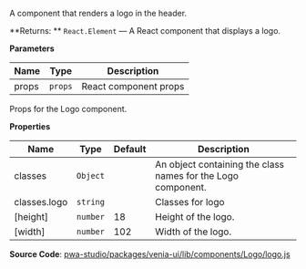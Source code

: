 
A component that renders a logo in the header.

**Returns: **
`React.Element`
   — A React component that displays a logo.

**Parameters**

| Name | Type | Description |
| --- | --- | --- |
| props | `props` | React component props |


Props for the Logo component.

**Properties**

| Name | Type | Default | Description |
| --- | --- | --- | --- |
| classes | `Object` | <inlineCode></inlineCode> | An object containing the class names for the Logo component. |
| classes.logo | `string` | <inlineCode></inlineCode> | Classes for logo |
| [height] | `number` | <inlineCode>18</inlineCode> | Height of the logo. |
| [width] | `number` | <inlineCode>102</inlineCode> | Width of the logo. |



**Source Code**: [pwa-studio/packages/venia-ui/lib/components/Logo/logo.js](https://github.com/magento/pwa-studio/blob/develop/packages/venia-ui/lib/components/Logo/logo.js)